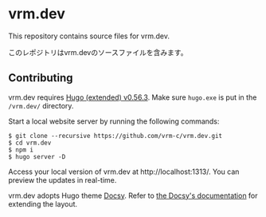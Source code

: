 # vrm.dev

This repository contains source files for vrm.dev.

このレポジトリはvrm.devのソースファイルを含みます。

## Contributing

vrm.dev requires [Hugo (extended) v0.56.3](https://github.com/gohugoio/hugo/releases/tag/v0.56.3).
Make sure `hugo.exe` is put in the `/vrm.dev/` directory.

Start a local website server by running the following commands:

```console
$ git clone --recursive https://github.com/vrm-c/vrm.dev.git
$ cd vrm.dev
$ npm i
$ hugo server -D
```

Access your local version of vrm.dev at http://localhost:1313/. You can preview the updates in real-time.

vrm.dev adopts Hugo theme [Docsy](https://github.com/google/docsy). Refer to [the Docsy's documentation](https://www.docsy.dev/docs/adding-content/lookandfeel/) for extending the layout.

<!--
## License

[UNKNOWN]({{< relref "LICENSE.md" >}})
-->
